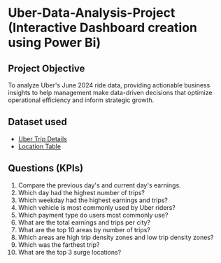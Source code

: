 # Uber-Data-Analysis-Project (Interactive Dashboard creation using Power Bi)
## Project Objective
To analyze Uber's June 2024 ride data, providing actionable business insights to help management make data-driven decisions that optimize operational efficiency and inform strategic growth.
## Dataset used
- <a href="https://github.com/RakibRahull/Uber-Data-Analysis-Project/blob/main/Uber%20Trip%20Details.xlsx">Uber Trip Details</a>
- <a href="https://github.com/RakibRahull/Uber-Data-Analysis-Project/blob/main/Location%20Table.xlsx">Location Table</a>
## Questions (KPIs)
1. Compare the previous day's and current day's earnings.
2. Which day had the highest number of trips?
3. Which weekday had the highest earnings and trips?
4. Which vehicle is most commonly used by Uber riders?
5. Which payment type do users most commonly use?
6. What are the total earnings and trips per city?
7. What are the top 10 areas by number of trips?
8. Which areas are high trip density zones and low trip density zones?
9. Which was the farthest trip?
10. What are the top 3 surge locations?
